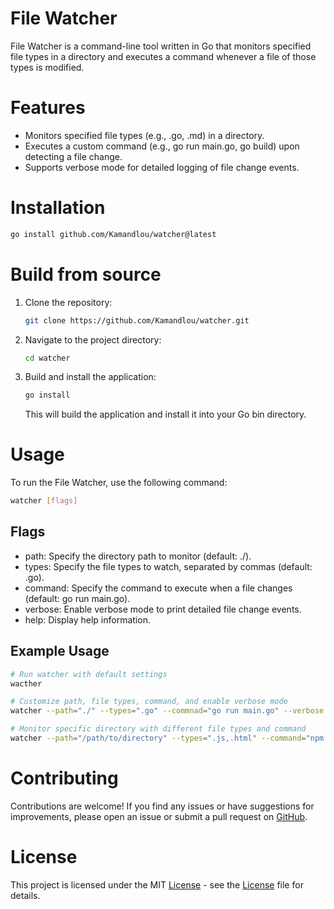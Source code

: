 # File Watcher
 File Watcher is a command-line tool written in Go that monitors specified file types in a directory and executes a command whenever a file of those types is modified.
 
 # Features
- Monitors specified file types (e.g., .go, .md) in a directory.
- Executes a custom command (e.g., go run main.go, go build) upon detecting a file change.
- Supports verbose mode for detailed logging of file change events.

# Installation
```bash
go install github.com/Kamandlou/watcher@latest
```

# Build from source
1. Clone the repository:
    ```bash
    git clone https://github.com/Kamandlou/watcher.git
    ```
2. Navigate to the project directory:
    ```bash
    cd watcher
    ```
3. Build and install the application:
    ```bash
    go install
    ```
    This will build the application and install it into your Go bin directory.

# Usage
To run the File Watcher, use the following command:
```bash
watcher [flags]
```
## Flags
- path: Specify the directory path to monitor (default: ./).
- types: Specify the file types to watch, separated by commas (default: .go).
- command: Specify the command to execute when a file changes (default: go run main.go).
- verbose: Enable verbose mode to print detailed file change events.
- help: Display help information.

## Example Usage
```bash
# Run watcher with default settings
wacther

# Customize path, file types, command, and enable verbose mode
watcher --path="./" --types=".go" --commnad="go run main.go" --verbose

# Monitor specific directory with different file types and command
watcher --path="/path/to/directory" --types=".js,.html" --command="npm run build" --verbose
```

# Contributing
Contributions are welcome! If you find any issues or have suggestions for improvements, please open an issue or submit a pull request on [GitHub](https://github.com/Kamandlou/watcher).

# License
This project is licensed under the MIT [License](LICENSE) - see the [License](LICENSE) file for details.
